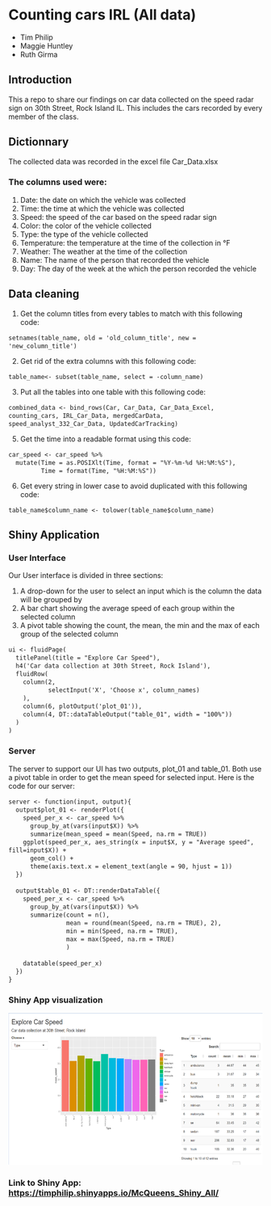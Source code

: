 # Counting cars IRL (All data)
- Tim Philip
- Maggie Huntley
- Ruth Girma
## Introduction
This a repo to share our findings on car data collected on the speed radar sign on 30th Street, Rock Island IL. This includes the cars recorded by every member of the class.

## Dictionnary
The collected data was recorded in the excel file Car_Data.xlsx
### The columns used were:
1. Date: the date on which the vehicle was collected
2. Time: the time at which the vehicle was collected
3. Speed: the speed of the car based on the speed radar sign
4. Color: the color of the vehicle collected
5. Type: the type of the vehicle collected
6. Temperature: the temperature at the time of the collection in °F
7. Weather: The weather at the time of the collection
8. Name: The name of the person that recorded the vehicle
9. Day: The day of the week at the which the person recorded the vehicle

## Data cleaning
1. Get the column titles from every tables to match with this following code:
```
setnames(table_name, old = 'old_column_title', new = 'new_column_title')
```
2. Get rid of the extra columns with this following code:
```
table_name<- subset(table_name, select = -column_name)
```
3. Put all the tables into one table with this following code:
```
combined_data <- bind_rows(Car, Car_Data, Car_Data_Excel, counting_cars, IRL_Car_Data, mergedCarData, speed_analyst_332_Car_Data, UpdatedCarTracking)
```
5. Get the time into a readable format using this code:
```
car_speed <- car_speed %>%
  mutate(Time = as.POSIXlt(Time, format = "%Y-%m-%d %H:%M:%S"),
         Time = format(Time, "%H:%M:%S"))
```
6. Get every string in lower case to avoid duplicated with this following code:
```
table_name$column_name <- tolower(table_name$column_name)
```
## Shiny Application
### User Interface
Our User interface is divided in three sections:
1. A drop-down for the user to select an input which is the column the data will be grouped by
2. A bar chart showing the average speed of each group within the selected column
3. A pivot table showing the count, the mean, the min and the max of each group of the selected column
```
ui <- fluidPage(
  titlePanel(title = "Explore Car Speed"),
  h4('Car data collection at 30th Street, Rock Island'),
  fluidRow(
    column(2,
           selectInput('X', 'Choose x', column_names)
    ),
    column(6, plotOutput('plot_01')),
    column(4, DT::dataTableOutput("table_01", width = "100%"))
  )
)
```
### Server
The server to support our UI has two outputs, plot_01 and table_01. Both use a pivot table in order to get the mean speed for selected input. Here is the code for our server:
```
server <- function(input, output){
  output$plot_01 <- renderPlot({
    speed_per_x <- car_speed %>%
      group_by_at(vars(input$X)) %>%
      summarize(mean_speed = mean(Speed, na.rm = TRUE))
    ggplot(speed_per_x, aes_string(x = input$X, y = "Average speed", fill=input$X)) +
      geom_col() +
      theme(axis.text.x = element_text(angle = 90, hjust = 1))
  })
  
  output$table_01 <- DT::renderDataTable({
    speed_per_x <- car_speed %>%
      group_by_at(vars(input$X)) %>%
      summarize(count = n(),
                mean = round(mean(Speed, na.rm = TRUE), 2),
                min = min(Speed, na.rm = TRUE),
                max = max(Speed, na.rm = TRUE)
                )
    
    datatable(speed_per_x)
  })
}
```
### Shiny App visualization
<img src="Images/Shiny App visualization 2.PNG" height = 300, width = 700>

### Link to Shiny App:  https://timphilip.shinyapps.io/McQueens_Shiny_All/
